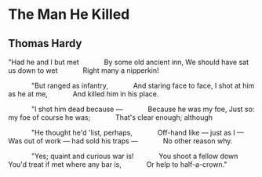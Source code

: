 # The Man He Killed
## Thomas Hardy
"Had he and I but met
            By some old ancient inn,
We should have sat us down to wet
            Right many a nipperkin!

            "But ranged as infantry,
            And staring face to face,
I shot at him as he at me,
            And killed him in his place.

            "I shot him dead because —
            Because he was my foe,
Just so: my foe of course he was;
            That's clear enough; although

            "He thought he'd 'list, perhaps,
            Off-hand like — just as I —
Was out of work — had sold his traps —
            No other reason why.

            "Yes; quaint and curious war is!
            You shoot a fellow down
You'd treat if met where any bar is,
            Or help to half-a-crown."